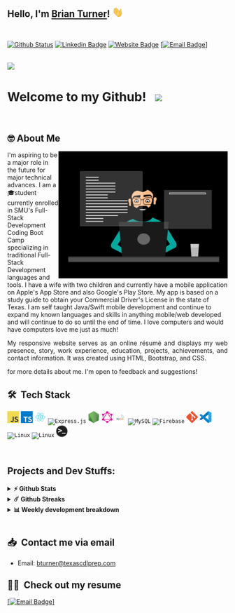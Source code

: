 


## Hello, I'm [Brian Turner](https://github.com/bkturner1220)! <img src="https://raw.githubusercontent.com/ABSphreak/ABSphreak/master/gifs/Hi.gif" width="25px">
<br />

[![Github Status](https://img.shields.io/badge/Github%20Status-Maintained-dark%2023d700.svg)](https://github.com/bkturner1220)
[![Linkedin Badge](https://img.shields.io/badge/-LinkedIn-1243f8?style=flat-square&logo=Linkedin&logoColor=white)](https://www.linkedin.com/in/bkturner1220/)
[![Website Badge](https://img.shields.io/badge/Website-blueviolet?style=flat-square&logo=google-chrome&logoColor=white)](https://bkturner1220.github.io/Professional_Portfolio/)
<a href = "mailto: bturner@texascdlprep.com">[![Email Badge](https://img.shields.io/badge/Contact-Email-f95a03)] 
## [![](https://gitscores.herokuapp.com/badge?username=bkturner1220&label=Gitscore%20Profile%20Score&style=for-the-badge&color=yellow)](https://gitscores.herokuapp.com/)


# Welcome to my Github! &nbsp; ![](https://visitor-badge.glitch.me/badge?page_id=sakilk130&style=flat-square&color=f9d303)

<br />

## 🤓 About Me &nbsp; 
<img  src="./thoughtworks-gif_dribbble.gif" height="290px" align="right" />

 I'm aspiring to be a major role in the future for major technical advances. I am a 🎓student currently enrolled in SMU's Full-Stack Development Coding Boot Camp specializing in traditional Full-Stack Development languages and tools. I have a wife with two children and currently have a mobile application on Apple's App Store and also Google's Play Store.  My app is based on a study guide to obtain your Commercial Driver's License in the state of Texas.  I am self taught Java/Swift mobile development and continue to expand my known languages and skills in anything mobile/web developed and will continue to do so until the end of time.  I love computers and would have computers love me just as much!

<p align="justify">My responsive website serves as an online résumé and displays my web presence, story, work experience, education, projects, achievements, and contact information. It was created using HTML, Bootstrap, and CSS.</p>
 for more details about me. I'm open to feedback and suggestions!

<br />

## 🛠️ &nbsp;Tech Stack

<code><img height="27" src="https://raw.githubusercontent.com/github/explore/80688e429a7d4ef2fca1e82350fe8e3517d3494d/topics/javascript/javascript.png" alt="javascript"></code>
<code><img height="27" src="https://raw.githubusercontent.com/github/explore/80688e429a7d4ef2fca1e82350fe8e3517d3494d/topics/typescript/typescript.png" alt="typescript"></code>
<code><img alt="React" height="27px" src="https://raw.githubusercontent.com/github/explore/80688e429a7d4ef2fca1e82350fe8e3517d3494d/topics/react/react.png" /></code>
<code><img alt="Express.js" width="26px" src="https://www.vectorlogo.zone/logos/expressjs/expressjs-icon.svg" /></code>
<code><img height="27" src="https://raw.githubusercontent.com/github/explore/80688e429a7d4ef2fca1e82350fe8e3517d3494d/topics/nodejs/nodejs.png" alt="nodejs"></code>
<code><img height="27" src="https://raw.githubusercontent.com/github/explore/80688e429a7d4ef2fca1e82350fe8e3517d3494d/topics/graphql/graphql.png" alt="graphql"></code>
<code><img  alt="MySQL" width="26px" src="https://raw.githubusercontent.com/github/explore/80688e429a7d4ef2fca1e82350fe8e3517d3494d/topics/mysql/mysql.png" /></code>
<code><img height="27" src="https://encrypted-tbn0.gstatic.com/images?q=tbn%3AANd9GcSTTzPAw-55ssm1Im594xYZ9eRQu2JylrkYLg&usqp=CAU" alt="MySQL"></code>
<code><img height="27" src="https://www.vectorlogo.zone/logos/firebase/firebase-icon.svg" alt="Firebase"></code>
<code><img height="27" src="https://raw.githubusercontent.com/devicons/devicon/master/icons/git/git-original.svg" alt="git"></code>
<code><img height="27" src="https://raw.githubusercontent.com/github/explore/80688e429a7d4ef2fca1e82350fe8e3517d3494d/topics/visual-studio-code/visual-studio-code.png" /></code>
<code><img alt="Linux" width="26px" src="https://www.vectorlogo.zone/logos/npmjs/npmjs-icon.svg" /></code>
<code><img alt="Linux" width="26px" src="https://www.freepnglogos.com/uploads/linux-png/file-icons-flat-linux-svg-wikimedia-commons-6.png" /></code>
<code><img height="27" src="https://raw.githubusercontent.com/github/explore/80688e429a7d4ef2fca1e82350fe8e3517d3494d/topics/terminal/terminal.png" alt="terminal"></code>
<br />

<br />

## Projects and Dev Stuffs:

<details>
  <summary><b>⚡ Github Stats</b></summary>

  <br />
  <img height="180em" src="https://github-readme-stats.vercel.app/api?username=sakilk130&show_icons=true&hide_border=true&&count_private=true&include_all_commits=true&theme=radical" />
  <img height="180em" src="https://github-readme-stats.vercel.app/api/top-langs/?username=sakilk130&show_icons=true&hide_border=true&layout=compact&langs_count=8&theme=radical"/>
</details>

<details>
  <summary><b>☄️ Github Streaks</b></summary>

  <br />
  <img height="180em" src="https://github-readme-streak-stats.herokuapp.com/?user=sakilk130&hide_border=true&theme=radical" />
</details>
<details>
  <summary><b>📊 Weekly development breakdown</b></summary>

  <br />
  <img height="320em" src="https://github-readme-stats.vercel.app/api/wakatime?username=sakilk130&theme=radical&hide_border=true">
</details>

  <br />

## 📥 &nbsp;Contact me via email
- Email: [bturner@texascdlprep.com](bturner@texascdlprep.com)
## 🤝🏻 &nbsp;Check out my resume
<a href = "./bkturner_resume.pdf">[![Email Badge](https://img.shields.io/badge/Brian%20Turner-Resume-ff69b4)]
